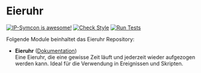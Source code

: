 # Eieruhr

[![IP-Symcon is awesome!](https://img.shields.io/badge/IP--Symcon-5.0-blue.svg)](https://www.symcon.de)
[![Check Style](https://github.com/symcon/Eieruhr/workflows/Check%20Style/badge.svg)](https://github.com/symcon/Eieruhr/actions?query=workflow%3A"Check+Style")
[![Run Tests](https://github.com/symcon/Eieruhr/workflows/Run%20Tests/badge.svg)](https://github.com/symcon/Eieruhr/actions?query=workflow%3A"Run+Tests")

Folgende Module beinhaltet das Eieruhr Repository:

- __Eieruhr__ ([Dokumentation](https://www.symcon.de/de/service/dokumentation/modulreferenz/eieruhr/))  
	Eine Eieruhr, die eine gewisse Zeit läuft und jederzeit wieder aufgezogen werden kann. Ideal für die Verwendung in Ereignissen und Skripten.